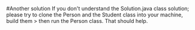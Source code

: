 #Another solution
If you don't understand the Solution.java class solution; please try to clone the Person and the Student class into your machine, build them > then run the Person class.
That should help.
